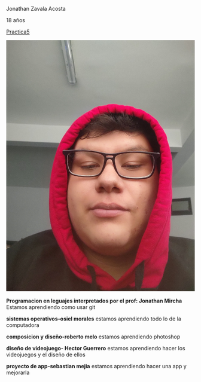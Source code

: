 Jonathan Zavala Acosta

18 años

[Practica5](./practica5.md)

![yo](FOTO/IMG_20230817_103447258.jpg)

**Programacion en leguajes interpretados por el prof: Jonathan Mircha**
Estamos aprendiendo como usar git

**sistemas operativos-osiel morales**
estamos aprendiendo todo lo de la computadora

**composicion y diseño-roberto melo**
estamos aprendiendo photoshop

**diseño de videojuego- Hector Guerrero**
estamos aprendiendo hacer los videojuegos y el diseño de ellos

**proyecto de app-sebastian mejia** 
estamos aprendiendo hacer una app y mejorarla